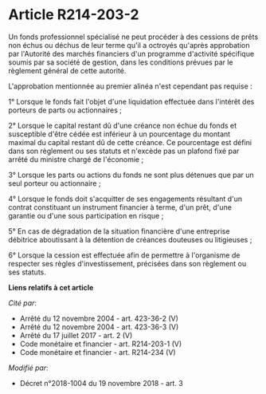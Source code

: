 # Article R214-203-2

Un fonds professionnel spécialisé ne peut procéder à des cessions de prêts non échus ou déchus de leur terme qu'il a octroyés
qu'après approbation par l'Autorité des marchés financiers d'un programme d'activité spécifique soumis par sa société de
gestion, dans les conditions prévues par le règlement général de cette autorité.

L'approbation mentionnée au premier alinéa n'est cependant pas requise :

1° Lorsque le fonds fait l'objet d'une liquidation effectuée dans l'intérêt des porteurs de parts ou actionnaires ;

2° Lorsque le capital restant dû d'une créance non échue du fonds et susceptible d'être cédée est inférieur à un pourcentage
du montant maximal du capital restant dû de cette créance. Ce pourcentage est défini dans son règlement ou ses statuts et
n'excède pas un plafond fixé par arrêté du ministre chargé de l'économie ;

3° Lorsque les parts ou actions du fonds ne sont plus détenues que par un seul porteur ou actionnaire ;

4° Lorsque le fonds doit s'acquitter de ses engagements résultant d'un contrat constituant un instrument financier à terme,
d'un prêt, d'une garantie ou d'une sous participation en risque ;

5° En cas de dégradation de la situation financière d'une entreprise débitrice aboutissant à la détention de créances
douteuses ou litigieuses ;

6° Lorsque la cession est effectuée afin de permettre à l'organisme de respecter ses règles d'investissement, précisées dans
son règlement ou ses statuts.

**Liens relatifs à cet article**

_Cité par_:

  - Arrêté du 12 novembre 2004 - art. 423-36-2 (V)
  - Arrêté du 12 novembre 2004 - art. 423-36-3 (V)
  - Arrêté du 17 juillet 2017 - art. 2 (V)
  - Code monétaire et financier - art. R214-203-1 (V)
  - Code monétaire et financier - art. R214-234 (V)

_Modifié par_:

  - Décret n°2018-1004 du 19 novembre 2018 - art. 3
